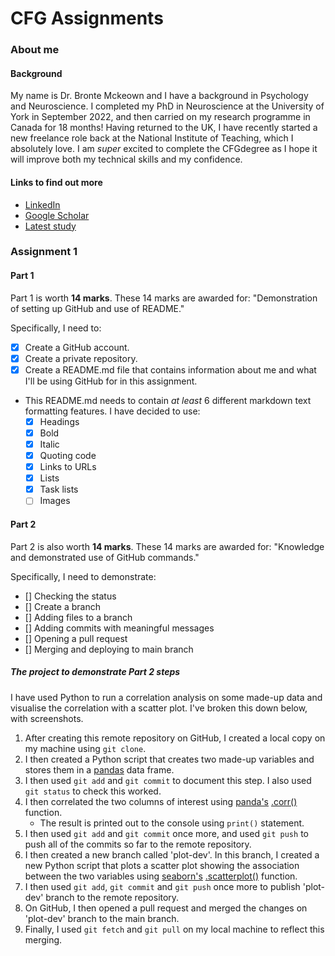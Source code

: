 # CFG Assignments

### About me

#### Background
My name is Dr. Bronte Mckeown and I have a background in Psychology and Neuroscience. I completed my PhD in Neuroscience at the University of York in September 2022, and then carried on my research programme in Canada for 18 months! Having returned to the UK, I have recently started a new freelance role back at the National Institute of Teaching, which I absolutely love. I am *super* excited to complete the CFGdegree as I hope it will improve both my technical skills and my confidence.

#### Links to find out more
- [LinkedIn](www.linkedin.com/in/bronte-mckeown)
- [Google Scholar](https://scholar.google.com/citations?user=5HWZCp0AAAAJ&hl=en)
- [Latest study](https://www.researchsquare.com/article/rs-4131471/v1)

### Assignment 1

#### Part 1
Part 1 is worth **14 marks**. These 14 marks are awarded for: "Demonstration of setting up GitHub and use of README."

Specifically, I need to:
- [x] Create a GitHub account.
- [x] Create a private repository.
- [x] Create a README.md file that contains information about me and what I'll be using GitHub for in this assignment.
    
- This README.md needs to contain *at least* 6 different markdown text formatting features. I have decided to use:
  - [x] Headings
  - [x] Bold
  - [x] Italic
  - [x] Quoting code 
  - [x] Links to URLs
  - [x] Lists
  - [x] Task lists
  - [ ] Images

#### Part 2

Part 2 is also worth **14 marks**. These 14 marks are awarded for: "Knowledge and demonstrated use of GitHub commands."

Specifically, I need to demonstrate:
- [] Checking the status
- [] Create a branch
- [] Adding files to a branch
- [] Adding commits with meaningful messages
- [] Opening a pull request
- [] Merging and deploying to main branch

##### The project to demonstrate Part 2 steps

I have used Python to run a correlation analysis on some made-up data and visualise the correlation with a scatter plot. I've broken this down below, with screenshots.

1. After creating this remote repository on GitHub, I created a local copy on my machine using `git clone`.
3. I then created a Python script that creates two made-up variables and stores them in a [pandas](https://pandas.pydata.org/) data frame.
4. I then used `git add` and `git commit` to document this step. I also used `git status` to check this worked.
5. I then correlated the two columns of interest using [panda's](https://pandas.pydata.org/) [.corr()](https://pandas.pydata.org/pandas-docs/stable/reference/api/pandas.Series.corr.html) function.
    - The result is printed out to the console using `print()` statement.
8. I then used `git add` and `git commit` once more, and used `git push` to push all of the commits so far to the remote repository.
9. I then created a new branch called 'plot-dev'. In this branch, I created a new Python script that plots a scatter plot showing the association between the two variables using [seaborn's](https://seaborn.pydata.org/index.html) [.scatterplot()](https://seaborn.pydata.org/generated/seaborn.scatterplot.html) function.
10. I then used `git add`, `git commit` and `git push` once more to publish 'plot-dev' branch to the remote repository.
11. On GitHub, I then opened a pull request and merged the changes on 'plot-dev' branch to the main branch.
12. Finally, I used `git fetch` and `git pull` on my local machine to reflect this merging.
